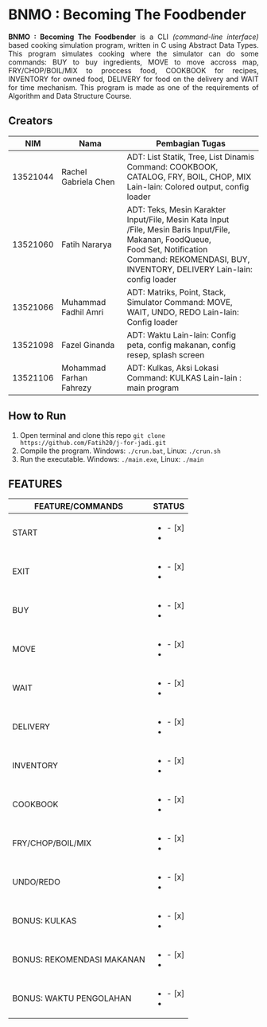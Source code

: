 # BNMO : Becoming The Foodbender 
<p align = "justify"> <b>BNMO : Becoming The Foodbender</b> is a CLI <i>(command-line interface)</i> based cooking simulation program, written in C using Abstract Data Types. This program simulates cooking where the simulator can do some commands: BUY to buy ingredients, MOVE to move accross map, FRY/CHOP/BOIL/MIX to proccess food, COOKBOOK for recipes, INVENTORY for owned food, DELIVERY for food on the delivery and WAIT for time mechanism. This program is made as one of the requirements of Algorithm and Data Structure Course. </p>

## Creators
| NIM      | Nama                    | Pembagian Tugas                                                                                                                                                                                                                |
|----------|-------------------------|--------------------------------------------------------------------------------------------------------------------------------------------------------------------------------------------------------------------------------|
| 13521044 | Rachel Gabriela Chen    | ADT: List Statik, Tree, List Dinamis <br> Command: COOKBOOK, CATALOG, FRY, BOIL, CHOP, MIX <br> Lain-lain: Colored output, config loader <br>                                                                                  |
| 13521060 | Fatih Nararya           | ADT: Teks, Mesin Karakter Input/File, Mesin Kata Input <br>     /File, Mesin Baris Input/File, Makanan, FoodQueue,<br>     Food Set, Notification<br> Command: REKOMENDASI, BUY, INVENTORY, DELIVERY Lain-lain: config loader  |
| 13521066 | Muhammad Fadhil Amri    | ADT: Matriks, Point, Stack, Simulator Command: MOVE, WAIT, UNDO, REDO Lain-lain: Config loader                                                                                                                                 |
| 13521098 | Fazel Ginanda           | ADT: Waktu  Lain-lain: Config peta, config makanan, config resep,             splash screen                                                                                                                                    |
| 13521106 | Mohammad Farhan Fahrezy | ADT: Kulkas, Aksi Lokasi Command: KULKAS Lain-lain : main program                                                                                                                                                              |

## How to Run
1. Open terminal and clone this repo ``git clone https://github.com/Fatih20/j-for-jadi.git``
2. Compile the program. Windows: ``./crun.bat``, Linux: ``./crun.sh``
3. Run the executable. Windows: ``./main.exe``, Linux: ``./main``

## FEATURES
| FEATURE/COMMANDS            | STATUS |
|----------------------------|--------|
| START                      |<ul><li>- [x] </li><li>|
| EXIT                       |<ul><li>- [x] </li><li>|
| BUY                        |<ul><li>- [x] </li><li>|
| MOVE                       |<ul><li>- [x] </li><li>|
| WAIT                       |<ul><li>- [x] </li><li>|
| DELIVERY                   |<ul><li>- [x] </li><li>|
| INVENTORY                  |<ul><li>- [x] </li><li>|
| COOKBOOK                   |<ul><li>- [x] </li><li>|
| FRY/CHOP/BOIL/MIX          |<ul><li>- [x] </li><li>|
| UNDO/REDO                  |<ul><li>- [x] </li><li>|
| BONUS: KULKAS              |<ul><li>- [x] </li><li>|
| BONUS: REKOMENDASI MAKANAN |<ul><li>- [x] </li><li>|
| BONUS: WAKTU PENGOLAHAN    |<ul><li>- [x] </li><li>|
